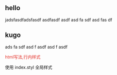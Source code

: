 ## hello

jadsfasdfadsfasdf 
asdfasdf
asdf
asd
fa
sdf
asd
fas
df

## kugo

ads
fa
sdf
asd
f
asdf
asd
f
asdf

<p style="color: #e33028;">html写法,行内样式</p>
<p class="main-color">使用 index.styl 全局样式</p>
